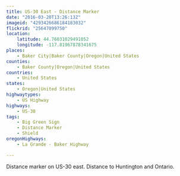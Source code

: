 ```yaml
---
title: US-30 East - Distance Marker
date: "2016-03-20T13:26:13Z"
imageid: "4293426686184183032"
flickrid: "25647099750"
location:
    latitude: 44.76031029491052
    longitude: -117.81967878341675
places:
    - Baker City|Baker County|Oregon|United States
counties:
    - Baker County|Oregon|United States
countries:
    - United States
states:
    - Oregon|United States
highwaytypes:
    - US Highway
highways:
    - US-30
tags:
    - Big Green Sign
    - Distance Marker
    - Shield
oregonHighways:
    - La Grande - Baker Highway

---
```

Distance marker on US-30 east.  Distance to Huntington and Ontario.
